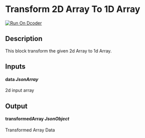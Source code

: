 # Transform 2D Array To 1D Array
[![Run On Dcoder](https://static-content.dcoder.tech/dcoder-assets/run-on-dcoder.svg)](https://code.dcoder.tech/files/project/60dc028de9fb455d4cc37ffb)

## Description
This block transform the given 2d Array to 1d Array.

## Inputs
#### **data**  *JsonArray*
2d input array

## Output
#### **transformedArray**  *JsonObject*
Transformed Array Data

